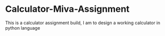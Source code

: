 # Calculator-Miva-Assignment
This is a calculator assignment build, I am to design a working calculator in python language
